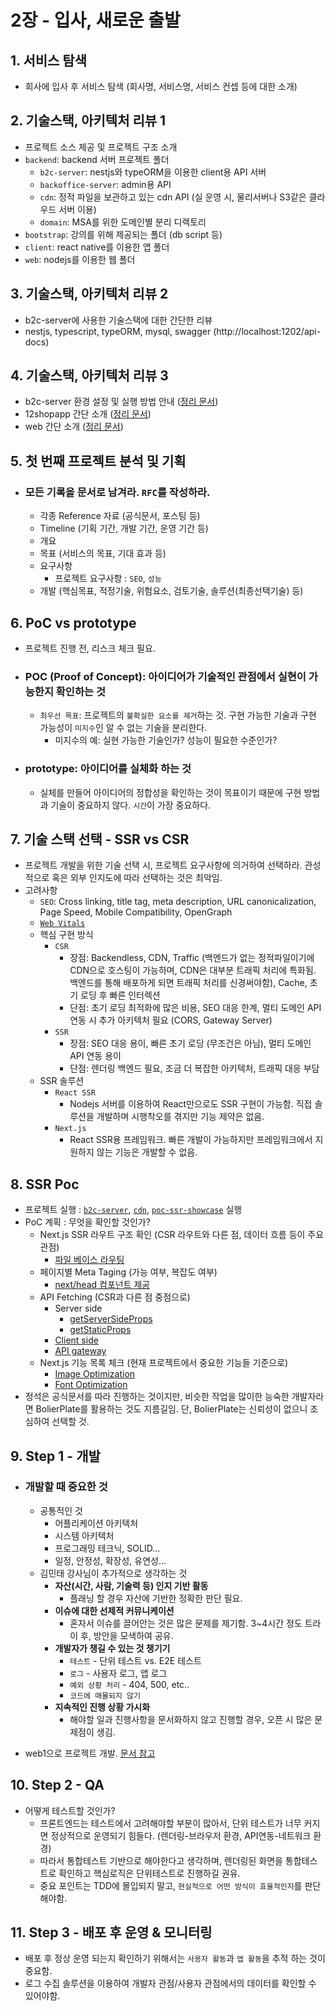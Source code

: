 # 2장 - 입사, 새로운 출발

## 1. 서비스 탐색

- 회사에 입사 후 서비스 탐색 (회사명, 서비스명, 서비스 컨셉 등에 대한 소개)

## 2. 기술스택, 아키텍처 리뷰 1

- 프로젝트 소스 제공 및 프로젝트 구조 소개
- `backend`: backend 서버 프로젝트 폴더
  - `b2c-server`: nestjs와 typeORM을 이용한 client용 API 서버
  - `backoffice-server`: admin용 API
  - `cdn`: 정적 파일을 보관하고 있는 cdn API (실 운영 시, 물리서버나 S3같은 클라우드 서버 이용)
  - `domain`: MSA를 위한 도메인별 분리 디렉토리
- `bootstrap`: 강의를 위해 제공되는 폴더 (db script 등)
- `client`: react native를 이용한 앱 폴더
- `web`: nodejs를 이용한 웹 폴더

## 3. 기술스택, 아키텍처 리뷰 2

- b2c-server에 사용한 기술스택에 대한 간단한 리뷰
- nestjs, typescript, typeORM, mysql, swagger (http://localhost:1202/api-docs)

## 4. 기술스택, 아키텍처 리뷰 3

- b2c-server 환경 설정 및 실행 방법 안내 ([정리 문서](./projects/b2c-server.md))
- 12shopapp 간단 소개 ([정리 문서](./projects/12shopapp.md))
- web 간단 소개 ([정리 문서](./projects/web.md))

## 5. 첫 번째 프로젝트 분석 및 기획

- ### 모든 기록을 문서로 남겨라. `RFC`를 작성하라.
  - 각종 Reference 자료 (공식문서, 포스팅 등)
  - Timeline (기획 기간, 개발 기간, 운영 기간 등)
  - 개요
  - 목표 (서비스의 목표, 기대 효과 등)
  - 요구사항
    - 프로젝트 요구사항 : `SEO`, `성능`
  - 개발 (핵심목표, 적정기술, 위험요소, 검토기술, 솔루션(최종선택기술) 등)

## 6. PoC vs prototype

- 프로젝트 진행 전, 리스크 체크 필요.
- ### POC (Proof of Concept): 아이디어가 기술적인 관점에서 실현이 가능한지 확인하는 것
  - `최우선 목표`: 프로젝트의 `불확실한 요소를 제거`하는 것. 구현 가능한 기술과 구현 가능성이 `미지수`인 알 수 없는 기술을 분리한다.
    - 미지수의 예: 실현 가능한 기술인가? 성능이 필요한 수준인가?
- ### prototype: 아이디어를 실체화 하는 것
  - 실체를 만들어 아이디어의 정합성을 확인하는 것이 목표이기 때문에 구현 방법과 기술이 중요하지 않다. `시간`이 가장 중요하다.

## 7. 기술 스택 선택 - SSR vs CSR
  - 프로젝트 개발을 위한 기술 선택 시, 프로젝트 요구사항에 의거하여 선택하라. 관성적으로 혹은 외부 인지도에 따라 선택하는 것은 최악임.
  - 고려사항
    - `SEO`: Cross linking, title tag, meta description, URL canonicalization, Page Speed, Mobile Compatibility, OpenGraph
    - [`Web Vitals`](https://web.dev/i18n/ko/vitals)
    - 핵심 구현 방식
      - `CSR`
        - 장점: Backendless, CDN, Traffic (백엔드가 없는 정적파일이기에 CDN으로 호스팅이 가능하며, CDN은 대부분 트래픽 처리에 특화됨. 백엔드를 통해 배포하게 되면 트래픽 처리를 신경써야함), Cache, 초기 로딩 후 빠른 인터렉션
        - 단점: 초기 로딩 최적화에 많은 비용, SEO 대응 한계, 멀티 도메인 API 연동 시 추가 아키텍처 필요 (CORS, Gateway Server)
      - `SSR`
        - 장점: SEO 대응 용이, 빠른 초기 로딩 (무조건은 아님), 멀티 도메인 API 연동 용이
        - 단점: 렌더링 백엔드 필요, 조금 더 복잡한 아키텍처, 트래픽 대응 부담
    - SSR 솔루션
      - `React SSR`
        - Nodejs 서버를 이용하여 React만으로도 SSR 구현이 가능함. 직접 솔루션을 개발하며 시행착오를 겪지만 기능 제약은 없음.
      - `Next.js`
        - React SSR용 프레임워크. 빠른 개발이 가능하지만 프레임워크에서 지원하지 않는 기능은 개발할 수 없음.

## 8. SSR Poc
  - 프로젝트 실행 : [`b2c-server`](./projects/b2c-server.md), [`cdn`](./projects/cdn.md), [`poc-ssr-showcase`](./projects/poc-ssr-showcase.md) 실행
  - PoC 계획 : 무엇을 확인할 것인가?
    - Next.js SSR 라우트 구조 확인 (CSR 라우트와 다른 점, 데이터 흐름 등이 주요 관점)
      - [파일 베이스 라우팅](http://nextjs.org/docs/routing/introduction)
    - 페이지별 Meta Taging (가능 여부, 복잡도 여부)
      - [next/head 컴포넌트 제공](http://nextjs.org/docs/api-reference/next/head)
    - API Fetching (CSR과 다른 점 중점으로)
      - Server side
        - [getServerSideProps](https://nextjs.org/docs/basic-features/data-fetching/get-server-side-props)
        - [getStaticProps](https://nextjs.org/docs/basic-features/data-fetching/get-static-props)
      - [Client side](https://nextjs.org/docs/basic-features/data-fetching/client-side)
      - [API gateway](https://nextjs.org/docs/api-routes/introduction)
    - Next.js 기능 목록 체크 (현재 프로젝트에서 중요한 기능들 기준으로)
      - [Image Optimization](https://nextjs.org/docs/basic-features/image-optimization)
      - [Font Optimization](https://nextjs.org/docs/basic-features/font-optimization)
  - 정석은 공식문서를 따라 진행하는 것이지만, 비슷한 작업을 많이한 능숙한 개발자라면 BolierPlate를 활용하는 것도 지름길임. 단, BolierPlate는 신뢰성이 없으니 조심하여 선택할 것.

## 9. Step 1 - 개발
  - ### 개발할 때 중요한 것
    - 공통적인 것
      - 어플리케이션 아키텍처
      - 시스템 아키텍처
      - 프로그래밍 테크닉, SOLID...
      - 일정, 안정성, 확장성, 유연성...
    - 김민태 강사님이 추가적으로 생각하는 것
      - **자산(시간, 사람, 기술력 등) 인지 기반 활동**
        - 플래닝 할 경우 자산에 기반한 정확한 판단 필요.
      - **이슈에 대한 선제적 커뮤니케이션**
        - 혼자서 이슈를 끌어안는 것은 많은 문제를 제기함. 3~4시간 정도 트라이 후, 방안을 모색하여 공유.
      - **개발자가 챙길 수 있는 것 챙기기**
        - `테스트` - 단위 테스트 vs. E2E 테스트
        - `로그` - 사용자 로그, 앱 로그
        - `예외 상황 처리` - 404, 500, etc..
        - `코드에 매몰되지 않기`
      - **지속적인 진행 상황 가시화**
        - 해야할 일과 진행사항을 문서화하지 않고 진행할 경우, 오픈 시 많은 문제점이 생김.

  - web1으로 프로젝트 개발. [문서 참고](./projects/web.md)

## 10. Step 2 - QA
  - 어떻게 테스트할 것인가?
    - 프론트엔드는 테스트에서 고려해야할 부분이 많아서, 단위 테스트가 너무 커지면 정상적으로 운영되기 힘들다. (렌더링-브라우저 환경, API연동-네트워크 환경)
    - 따라서 통합테스트 기반으로 해야한다고 생각하며, 렌더링된 화면을 통합테스트로 확인하고 핵심로직은 단위테스트로 진행하길 권유.
    - 중요 포인트는 TDD에 몰입되지 말고, `현실적으로 어떤 방식이 효율적인지`를 판단해야함.

## 11. Step 3 - 배포 후 운영 & 모니터링
  - 배포 후 정상 운영 되는지 확인하기 위해서는 `사용자 활동`과 `앱 활동`을 추적 하는 것이 중요함.
  - 로그 수집 솔루션을 이용하여 개발자 관점/사용자 관점에서의 데이터를 확인할 수 있어야함.
